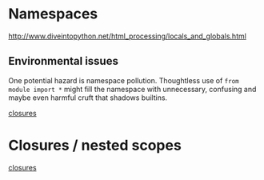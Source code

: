 # Namespaces

http://www.diveintopython.net/html_processing/locals_and_globals.html

## Environmental issues

One potential hazard is namespace pollution. Thoughtless use of `from module import *` might fill the namespace with unnecessary, confusing and maybe even harmful cruft that shadows builtins.

[closures](namespaces.py)

# Closures / nested scopes

[closures](closure.py)
